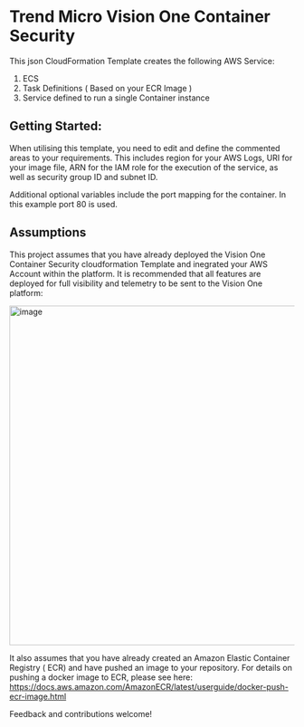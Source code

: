 # Trend Micro Vision One Container Security 

This json CloudFormation Template creates the following AWS Service:

1. ECS 
2. Task Definitions ( Based on your ECR Image )
3. Service defined to run a single Container instance

## Getting Started:

When utilising this template, you need to edit and define the commented areas to your requirements. This includes region for your AWS Logs, URI for your image file, ARN for the IAM role for the execution of the service, as well as security group ID and subnet ID.

Additional optional variables include the port mapping for the container. In this example port 80 is used.

## Assumptions

This project assumes that you have already deployed the Vision One Container Security cloudformation Template and inegrated your AWS Account within the platform. It is recommended that all features are deployed for full visibility and telemetry to be sent to the Vision One platform:

<img width="600" alt="image" src="https://github.com/robinp77/tm-v1-containersecurity/assets/63721250/66bc9435-b5dc-435f-8f3b-59f16584b37a">


It also assumes that you have already created an Amazon Elastic Container Registry ( ECR) and have pushed an image to your repository. For details on pushing a docker image to ECR, please see here: 
https://docs.aws.amazon.com/AmazonECR/latest/userguide/docker-push-ecr-image.html


Feedback and contributions welcome!

